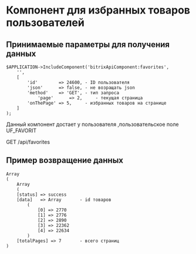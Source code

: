 # Компонент для избранных товаров пользователей
## Принимаемые параметры для получения данных 
```
$APPLICATION->IncludeComponent('bitrixApiComponent:favorites',
	'',
	[
		'id'        => 24600, - ID пользователя
		'json'      => false, - не возращать json
		'method'    => 'GET', - тип запроса
        	'page'      => 2,     - текущая страница
		'onThePage' => 5,     - избранных товаров на странице
	]
);
```

Данный компонент достает у пользователя ,пользовательское поле UF_FAVORIT

GET /api/favorites

## Пример возвращение данных
```
Array
(
    Array
    (
    [status] => success
    [data]   => Array       - id товаров
        (
            [0] => 2770
            [1] => 2776
            [2] => 2890
            [3] => 22362
            [4] => 22634
        )
    [totalPages] => 7       - всего страниц
)
```
